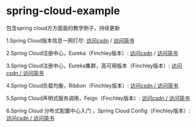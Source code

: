 # spring-cloud-example
包含spring cloud方方面面的教学例子，持续更新 

1.Spring Cloud版本信息一网打尽:  <a href="https://blog.csdn.net/NDKHBWH/article/details/94437354">访问csdn<a/>
  /   <a href="https://www.jianshu.com/p/61d6b08c107c">访问简书<a/>
  
2.Spring Cloud注册中心，Eureka（Finchley版本）:  <a href="https://blog.csdn.net/NDKHBWH/article/details/94617964">访问csdn<a/>
  /   <a href="https://www.jianshu.com/p/ca07b9ee7212">访问简书<a/>
  
3.Spring Cloud注册中心，Eureka集群，高可用版本（Finchley版本）:  <a href="https://blog.csdn.net/NDKHBWH/article/details/94734211">访问csdn
  /   <a/><a href="https://www.jianshu.com/p/8748cbadcc01">访问简书<a/>
  
4.Spring Cloud负载均衡，Ribbon（Finchley版本）:  <a href="https://blog.csdn.net/NDKHBWH/article/details/95054675">访问csdn
  /   <a/><a href="https://www.jianshu.com/p/92d5f10c2a4a">访问简书<a/>
  
5.Spring Cloud声明式服务调用，Feign（Finchley版本）:  <a href="https://blog.csdn.net/NDKHBWH/article/details/95191806">访问csdn
  /   <a/><a href="https://www.jianshu.com/p/339af9cf2908">访问简书<a/>
    
6.Spring Cloud 分布式配置中心入门 ，Spring Cloud Config（Finchley版本）:  <a href="https://blog.csdn.net/NDKHBWH/article/details/95603603">访问csdn /   <a/><a href="https://www.jianshu.com/p/ffc401850af9">访问简书<a/>
  
